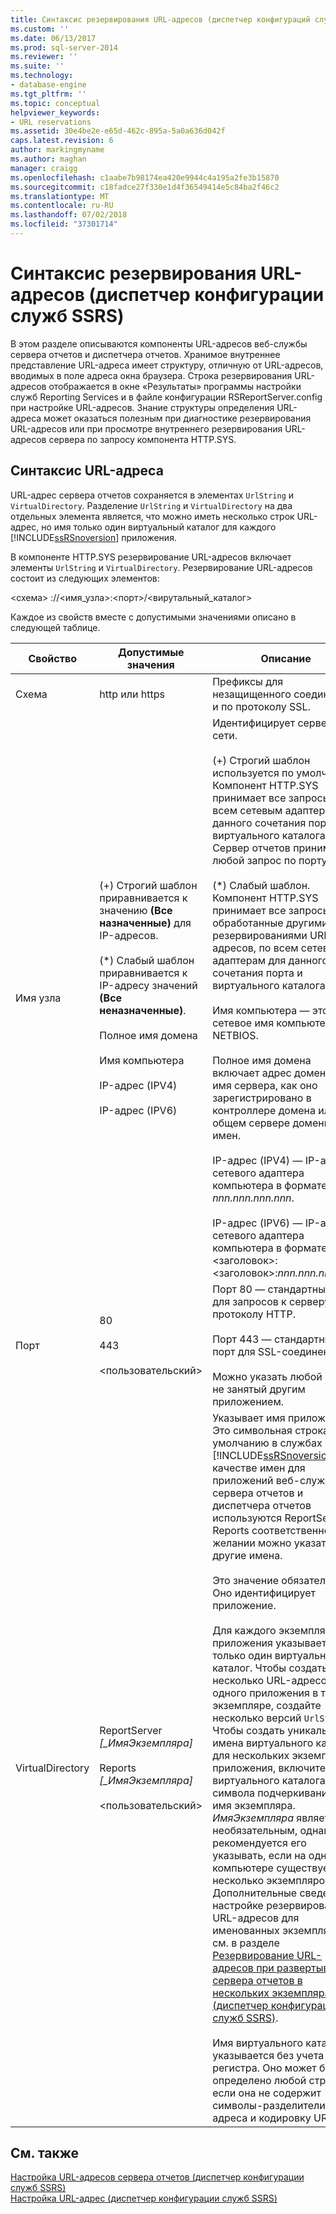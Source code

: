 ```yaml
---
title: Синтаксис резервирования URL-адресов (диспетчер конфигураций служб SSRS) | Документы Майкрософт
ms.custom: ''
ms.date: 06/13/2017
ms.prod: sql-server-2014
ms.reviewer: ''
ms.suite: ''
ms.technology:
- database-engine
ms.tgt_pltfrm: ''
ms.topic: conceptual
helpviewer_keywords:
- URL reservations
ms.assetid: 30e4be2e-e65d-462c-895a-5a0a636d042f
caps.latest.revision: 6
author: markingmyname
ms.author: maghan
manager: craigg
ms.openlocfilehash: c1aabe7b98174ea420e9944c4a195a2fe3b15870
ms.sourcegitcommit: c18fadce27f330e1d4f36549414e5c84ba2f46c2
ms.translationtype: MT
ms.contentlocale: ru-RU
ms.lasthandoff: 07/02/2018
ms.locfileid: "37301714"
---
```

# <a name="url-reservation-syntax--ssrs-configuration-manager"></a>Синтаксис резервирования URL-адресов (диспетчер конфигурации служб SSRS)
  В этом разделе описываются компоненты URL-адресов веб-службы сервера отчетов и диспетчера отчетов. Хранимое внутреннее представление URL-адреса имеет структуру, отличную от URL-адресов, вводимых в поле адреса окна браузера. Строка резервирования URL-адресов отображается в окне «Результаты» программы настройки служб Reporting Services и в файле конфигурации RSReportServer.config при настройке URL-адресов. Знание структуры определения URL-адреса может оказаться полезным при диагностике резервирования URL-адресов или при просмотре внутреннего резервирования URL-адресов сервера по запросу компонента HTTP.SYS.  
  
## <a name="url-syntax"></a>Синтаксис URL-адреса  
 URL-адрес сервера отчетов сохраняется в элементах `UrlString` и `VirtualDirectory`. Разделение `UrlString` и `VirtualDirectory` на два отдельных элемента является, что можно иметь несколько строк URL-адрес, но имя только один виртуальный каталог для каждого [!INCLUDE[ssRSnoversion](../../includes/ssrsnoversion-md.md)] приложения.  
  
 В компоненте HTTP.SYS резервирование URL-адресов включает элементы `UrlString` и `VirtualDirectory`. Резервирование URL-адресов состоит из следующих элементов:  
  
 \<схема> ://\<имя_узла>:\<порт>/\<вирутальный_каталог>  
  
 Каждое из свойств вместе с допустимыми значениями описано в следующей таблице.  
  
|Свойство|Допустимые значения|Описание|  
|--------------|------------------|-----------------|  
|Схема|http или https|Префиксы для незащищенного соединения и по протоколу SSL.|  
|Имя узла|(+) Строгий шаблон приравнивается к значению **(Все назначенные)** для IP-адресов.<br /><br /> (\*) Слабый шаблон приравнивается к IP-адресу значений **(Все неназначенные)**.<br /><br /> Полное имя домена<br /><br /> Имя компьютера<br /><br /> IP-адрес (IPV4)<br /><br /> IP-адрес (IPV6)|Идентифицирует сервер в сети.<br /><br /> (+) Строгий шаблон используется по умолчанию. Компонент HTTP.SYS принимает все запросы по всем сетевым адаптерам для данного сочетания порта и виртуального каталога. Сервер отчетов принимает любой запрос по порту.<br /><br /> (\*) Слабый шаблон. Компонент HTTP.SYS принимает все запросы, не обработанные другими резервированиями URL-адресов, по всем сетевым адаптерам для данного сочетания порта и виртуального каталога.<br /><br /> Имя компьютера — это сетевое имя компьютера NETBIOS.<br /><br /> Полное имя домена включает адрес домена и имя сервера, как оно зарегистрировано в контроллере домена или на общем сервере доменных имен.<br /><br /> IP-адрес (IPV4) — IP-адрес сетевого адаптера компьютера в формате IPV4: *nnn.nnn.nnn.nnn*.<br /><br /> IP-адрес (IPV6) — IP-адрес сетевого адаптера компьютера в формате IPV6: \<заголовок>:\<заголовок>:*nnn.nnn.nnn.nnn*.|  
|Порт|80<br /><br /> 443<br /><br /> \<пользовательский>|Порт 80 — стандартный порт для запросов к серверу по протоколу HTTP.<br /><br /> Порт 443 — стандартный порт для SSL-соединений.<br /><br /> Можно указать любой порт, не занятый другим приложением.|  
|VirtualDirectory|ReportServer *[_ИмяЭкземпляра]*<br /><br /> Reports *[_ИмяЭкземпляра]*<br /><br /> \<пользовательский>|Указывает имя приложения. Это символьная строка. По умолчанию в службах [!INCLUDE[ssRSnoversion](../../includes/ssrsnoversion-md.md)] в качестве имен для приложений веб-службы сервера отчетов и диспетчера отчетов используются ReportServer и Reports соответственно. При желании можно указать другие имена.<br /><br /> Это значение обязательно. Оно идентифицирует приложение.<br /><br /> Для каждого экземпляра приложения указывается только один виртуальный каталог. Чтобы создать несколько URL-адресов для одного приложения в том же экземпляре, создайте несколько версий `UrlString`. Чтобы создать уникальные имена виртуального каталога для нескольких экземпляров приложения, включите в имя виртуального каталога после символа подчеркивания (_) имя экземпляра. *ИмяЭкземпляра* является необязательным, однако рекомендуется его указывать, если на одном компьютере существует несколько экземпляров. Дополнительные сведения о настройке резервирования URL-адресов для именованных экземпляров см. в разделе [Резервирование URL-адресов при развертывании сервера отчетов в нескольких экземплярах (диспетчер конфигураций служб SSRS)](url-reservations-for-multi-instance-report-server-deployments.md).<br /><br /> Имя виртуального каталога указывается без учета регистра. Оно может быть определено любой строкой, если она не содержит символы-разделители URL-адреса и кодировку URL.|  
  
## <a name="see-also"></a>См. также  
 [Настройка URL-адресов сервера отчетов &#40;диспетчер конфигурации служб SSRS&#41;](configure-report-server-urls-ssrs-configuration-manager.md)   
 [Настройка URL-адрес &#40;диспетчер конфигурации служб SSRS&#41;](configure-a-url-ssrs-configuration-manager.md)  
  
  
